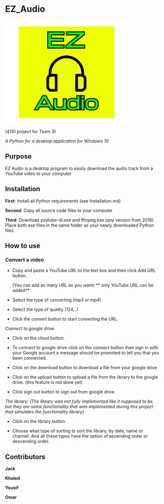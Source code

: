 # EZ_Audio

![EZ Audio - Logo](/images/EZ_audio_logo.png)

(4110 project for Team 3)

*A Python for a desktop application for Windows 10*



<h2> Purpose </h2>
EZ Audio is a desktop program to easily download the audio track from a YouTube video to your computer

<h2> Installation </h2>



**First**: Install all Python requirements (see Installation.md)

**Second**: Copy all source code files to your computer

**Third**: Download youtube-dl.exe and ffmpeg.exe (any version from 2019). Place both exe files in the same folder as your newly downloaded Python files

<h2> How to use </h2>


<h3>Convert a video</h3>
  
  
- Copy and paste a YouTube URL to the text box and then click Add URL button.
  
  (You can add as many URL as you want) ** only YouTube URL can be added**

- Select the type of concerting (mp3 or mp4)

- Select the type of quality (124,..)

- Click the convert button to start converting the URL.

*Connect to google drive*

- Click on the cloud button.

- To connect to google drive click on the connect button then sign in with your Google account a message should be promoted to tell you that you been connected.

- Click on the download button to download a file from your google drive

- Click on the upload button to upload a file from the library to the google drive. (this feature is not done yet) 

- Click sign out button to sign out from google drive 

*The library: (The library was not fully implemented like it supposed to be, but they are some functionality that was implemented during this project that simulates the functionality library)*

- Click on the library button

- Choose what type of sorting to sort the library, by date, name or channel. And all these types have the option of ascending order or descending order. 


<h2> Contributors </h2>

**Jack**

**Khaled**

**Yousif**

**Omar**
